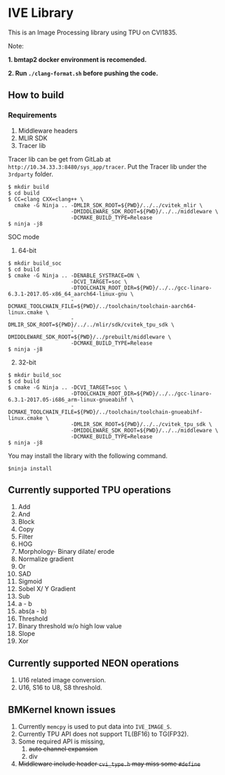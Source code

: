 # IVE Library

This is an Image Processing library using TPU on CVI1835.

Note:

**1. bmtap2 docker environment is recomended.**

**2. Run ``./clang-format.sh`` before pushing the code.**

## How to build

### Requirements

1. Middleware headers
2. MLIR SDK
3. Tracer lib

Tracer lib can be get from GitLab at ``http://10.34.33.3:8480/sys_app/tracer``. Put the Tracer lib under the ``3rdparty`` folder.

```
$ mkdir build
$ cd build
$ CC=clang CXX=clang++ \
  cmake -G Ninja .. -DMLIR_SDK_ROOT=${PWD}/../../cvitek_mlir \
                    -DMIDDLEWARE_SDK_ROOT=${PWD}/../../middleware \
                    -DCMAKE_BUILD_TYPE=Release
$ ninja -j8
```

SOC mode

1. 64-bit

```
$ mkdir build_soc
$ cd build
$ cmake -G Ninja .. -DENABLE_SYSTRACE=ON \
                    -DCVI_TARGET=soc \
                    -DTOOLCHAIN_ROOT_DIR=${PWD}/../../gcc-linaro-6.3.1-2017.05-x86_64_aarch64-linux-gnu \
                    -DCMAKE_TOOLCHAIN_FILE=${PWD}/../toolchain/toolchain-aarch64-linux.cmake \
                    -DMLIR_SDK_ROOT=${PWD}/../../mlir/sdk/cvitek_tpu_sdk \
                    -DMIDDLEWARE_SDK_ROOT=${PWD}/../prebuilt/middleware \
                    -DCMAKE_BUILD_TYPE=Release
$ ninja -j8
```

2. 32-bit

```
$ mkdir build_soc
$ cd build
$ cmake -G Ninja .. -DCVI_TARGET=soc \
                    -DTOOLCHAIN_ROOT_DIR=${PWD}/../../gcc-linaro-6.3.1-2017.05-i686_arm-linux-gnueabihf \
                    -DCMAKE_TOOLCHAIN_FILE=${PWD}/../toolchain/toolchain-gnueabihf-linux.cmake \
                    -DMLIR_SDK_ROOT=${PWD}/../../cvitek_tpu_sdk \
                    -DMIDDLEWARE_SDK_ROOT=${PWD}/../../middleware \
                    -DCMAKE_BUILD_TYPE=Release
$ ninja -j8
```

You may install the library with the following command.

```
$ninja install
```

## Currently supported TPU operations

1. Add
2. And
3. Block
4. Copy
5. Filter
6. HOG
7. Morphology- Binary dilate/ erode
8. Normalize gradient
9. Or
10. SAD
11. Sigmoid
12. Sobel X/ Y Gradient
13. Sub
   1. a - b
   2. abs(a - b)
14. Threshold
   3. Binary threshold w/o high low value
   4. Slope
15. Xor

## Currently supported NEON operations

1. U16 related image conversion.
2. U16, S16 to U8, S8 threshold.

## BMKernel known issues

1. Currently ``memcpy`` is used to put data into ``IVE_IMAGE_S``.
2. Currently TPU API does not support TL(BF16) to TG(FP32).
3. Some required API is missing,
   1. ~~auto channel expansion~~
   2. div
4. ~~Middleware include header ``cvi_type.h`` may miss some ``#define``~~